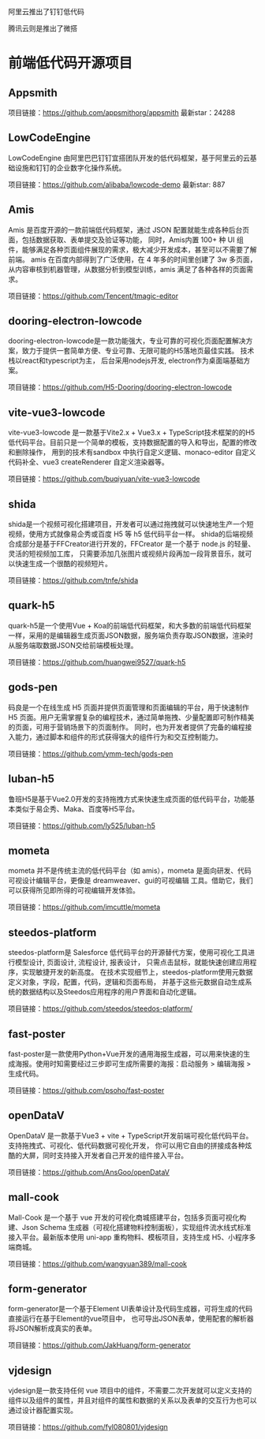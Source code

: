 
阿里云推出了钉钉低代码

腾讯云则是推出了微搭


# 前端低代码开源项目

## Appsmith 

项目链接：https://github.com/appsmithorg/appsmith
最新star：24288


## LowCodeEngine

LowCodeEngine 由阿里巴巴钉钉宜搭团队开发的低代码框架，基于阿里云的云基础设施和钉钉的企业数字化操作系统。

项目链接：https://github.com/alibaba/lowcode-demo
最新star: 887


## Amis

Amis 是百度开源的一款前端低代码框架，通过 JSON 配置就能生成各种后台页面，包括数据获取、表单提交及验证等功能，
同时，Amis内置 100+ 种 UI 组件，能够满足各种页面组件展现的需求，极大减少开发成本，甚至可以不需要了解前端。
amis 在百度内部得到了广泛使用，在 4 年多的时间里创建了 3w 多页面，从内容审核到机器管理，从数据分析到模型训练，amis 满足了各种各样的页面需求。

项目链接：https://github.com/Tencent/tmagic-editor



## dooring-electron-lowcode

dooring-electron-lowcode是一款功能强大，专业可靠的可视化页面配置解决方案，致力于提供一套简单方便、专业可靠、无限可能的H5落地页最佳实践。
技术栈以react和typescript为主， 后台采用nodejs开发, electron作为桌面端基础方案。

项目链接：https://github.com/H5-Dooring/dooring-electron-lowcode


## vite-vue3-lowcode

vite-vue3-lowcode 是一款基于Vite2.x + Vue3.x + TypeScript技术框架的的H5 低代码平台。目前只是一个简单的模板，支持数据配置的导入和导出，配置的修改和删除操作，
用到的技术有sandbox 中执行自定义逻辑、monaco-editor 自定义代码补全、vue3 createRenderer 自定义渲染器等。


项目链接：https://github.com/buqiyuan/vite-vue3-lowcode


## shida

shida是一个视频可视化搭建项目，开发者可以通过拖拽就可以快速地生产一个短视频，使用方式就像易企秀或百度 H5 等 h5 低代码平台一样。
shida的后端视频合成部分是基于FFCreator进行开发的，FFCreator 是一个基于 node.js 的轻量、灵活的短视频加工库，
只需要添加几张图片或视频片段再加一段背景音乐，就可以快速生成一个很酷的视频短片。

项目链接：https://github.com/tnfe/shida


## quark-h5

quark-h5是一个使用Vue + Koa的前端低代码框架，和大多数的前端低代码框架一样，采用的是编辑器生成页面JSON数据，服务端负责存取JSON数据，渲染时从服务端取数据JSON交给前端模板处理。

项目链接：https://github.com/huangwei9527/quark-h5


## gods-pen

码良是一个在线生成 H5 页面并提供页面管理和页面编辑的平台，用于快速制作 H5 页面。用户无需掌握复杂的编程技术，通过简单拖拽、少量配置即可制作精美的页面，可用于营销场景下的页面制作。
同时，也为开发者提供了完备的编程接入能力，通过脚本和组件的形式获得强大的组件行为和交互控制能力。

项目链接：https://github.com/ymm-tech/gods-pen


## luban-h5

鲁班H5是基于Vue2.0开发的支持拖拽方式来快速生成页面的低代码平台，功能基本类似于易企秀、Maka、百度等H5平台。


项目链接：https://github.com/ly525/luban-h5


## mometa

mometa 并不是传统主流的低代码平台（如 amis），mometa 是面向研发、代码可视设计编辑平台，更像是 dreamweaver、gui的可视编辑 工具。借助它，我们可以获得所见即所得的可视编辑开发体验。

项目链接：https://github.com/imcuttle/mometa



## steedos-platform

steedos-platform是 Salesforce 低代码平台的开源替代方案，使用可视化工具进行模型设计, 页面设计, 流程设计, 报表设计，
只需点击鼠标，就能快速创建应用程序，实现敏捷开发的新高度。
在技术实现细节上，steedos-platform使用元数据定义对象，字段，配置，代码，逻辑和页面布局，
并基于这些元数据自动生成系统的数据结构以及Steedos应用程序的用户界面和自动化逻辑。

项目链接：https://github.com/steedos/steedos-platform/


## fast-poster

fast-poster是一款使用Python+Vue开发的通用海报生成器，可以用来快速的生成海报。使用时知需要经过三步即可生成所需要的海报：启动服务 > 编辑海报 > 生成代码。

项目链接：https://github.com/psoho/fast-poster


## openDataV

OpenDataV 是一款基于Vue3 + vite + TypeScript开发前端可视化低代码平台。支持拖拽式、可视化、低代码数据可视化开发，
你可以用它自由的拼接成各种炫酷的大屏，同时支持接入开发者自己开发的组件接入平台。

项目链接：https://github.com/AnsGoo/openDataV


## mall-cook

Mall-Cook 是一个基于 vue 开发的可视化商城搭建平台，包括多页面可视化构建、Json Schema 生成器（可视化搭建物料控制面板），实现组件流水线式标准接入平台。最新版本使用 uni-app 重构物料、模板项目，支持生成 H5、小程序多端商城。

项目链接：https://github.com/wangyuan389/mall-cook


## form-generator
form-generator是一个基于Element UI表单设计及代码生成器，可将生成的代码直接运行在基于Element的vue项目中，
也可导出JSON表单，使用配套的解析器将JSON解析成真实的表单。

项目链接：https://github.com/JakHuang/form-generator



## vjdesign

vjdesign是一款支持任何 vue 项目中的组件，不需要二次开发就可以定义支持的组件以及组件的属性，并且对组件的属性和数据的关系以及表单的交互行为也可以通过设计器配置实现。

项目链接：https://github.com/fyl080801/vjdesign
